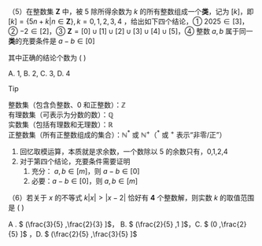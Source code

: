 （5）在整数集 $\mathbf{Z}$ 中，被 $5$ 除所得余数为 $k$ 的所有整数组成一个**类**，记为 $[k]$，即 $[k]= \{5n+k | n ∈ \mathbf{Z}\},k=0,1,2,3,4$ ，给出如下四个结论，① $2025 ∈[3]$，② $-2∈[2]$，③ $\mathbf{Z}=[0]\cup[1]\cup[2]\cup[3]\cup[4]\cup[5]$，④ 整数 $a,b$ 属于同一**类**的充要条件是 $a-b∈[0]$

其中正确的结论个数为 (    )

A. 1, B. 2, C. 3, D. 4

> [!TIP]
>
> 整数集（包含负整数、0 和正整数）：$\mathbb{Z}$  
> 有理数集（可表示为分数的数）：$\mathbb{Q}$  
> 实数集（包括有理数和无理数）：$\mathbb{R}$  
> 正整数集（所有正整数组成的集合）：$\mathbb{N}^*$ 或 $\mathbb{N}^+$（$^*$ 或 $^+$ 表示“非零/正”）  
>
> 1. 回忆取模运算，本质就是求余数，一个数除以 5 的余数只有，0,1,2,4
> 2. 对于第四个结论，充要条件需要证明
>    1. 充分： $a,b ∈ [m]$，则 $a-b∈[0]$
>    2. 必要：$a-b∈[0]$，则 $a,b ∈ [m]$ 









































（6）若关于 $x$ 的不等式 $k | x |>| x - 2 |$ 恰好有 **4** 个整数解，则实数 $k$ 的取值范围是 (     )

A . $ (\frac{3}{5} ,\frac{2}{3} ]$， B.  $ (\frac{2}{5} ,1 ]$，C.  $ (0 ,\frac{2}{5} ]$ ，D.  $ (\frac{2}{5} ,\frac{3}{5} ]$

